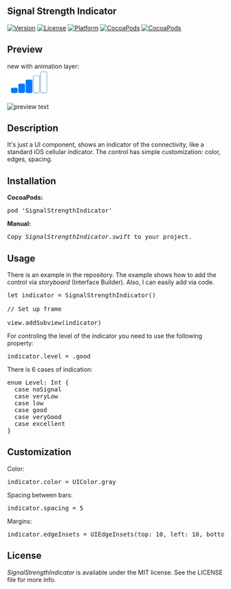 ## Signal Strength Indicator

[![Version](https://img.shields.io/cocoapods/v/SignalStrengthIndicator.svg?style=flat)](http://cocoadocs.org/docsets/SignalStrengthIndicator)
[![License](https://img.shields.io/cocoapods/l/SignalStrengthIndicator.svg?style=flat)](http://cocoadocs.org/docsets/SignalStrengthIndicator)
[![Platform](https://img.shields.io/cocoapods/p/SignalStrengthIndicator.svg?style=flat)](http://cocoadocs.org/docsets/SignalStrengthIndicator)
[![CocoaPods](https://img.shields.io/cocoapods/dt/SignalStrengthIndicator.svg)](https://cocoapods.org/pods/SignalStrengthIndicator)
[![CocoaPods](https://img.shields.io/cocoapods/dm/SignalStrengthIndicator.svg)](https://cocoapods.org/pods/SignalStrengthIndicator)

## Preview

new with animation layer:<br>
<img src="https://github.com/kscheff/SignalStrengthIndicator/blob/master/animated_test.gif" alt="preview text" width="100" height="60">

<img src="https://raw.github.com/maximbilan/SignalStrengthIndicator/master/test.gif" alt="preview text" width="100" height="60">

## Description

It's just a UI component, shows an indicator of the connectivity, like a standard iOS cellular indicator. The control has simple customization: color, edges, spacing.

## Installation

<b>CocoaPods:</b>
<pre>
pod 'SignalStrengthIndicator'
</pre>

<b>Manual:</b>
<pre>
Copy <i>SignalStrengthIndicator.swift</i> to your project.
</pre>

## Usage

There is an example in the repository. The example shows how to add the control via <i>storyboard</i> (Interface Builder). Also, I can easily add via code.
  
<pre>
let indicator = SignalStrengthIndicator()

// Set up frame

view.addSubview(indicator)
</pre>

For controling the level of the indicator you need to use the following property:

<pre>
indicator.level = .good
</pre>

There is 6 cases of indication:

<pre>
enum Level: Int {
  case noSignal
  case veryLow
  case low
  case good
  case veryGood
  case excellent
}
</pre>

## Customization

Color:
<pre>
indicator.color = UIColor.gray
</pre>

Spacing between bars:
<pre>
indicator.spacing = 5
</pre>

Margins:
<pre>
indicator.edgeInsets = UIEdgeInsets(top: 10, left: 10, bottom: 10, right: 10)
</pre>

## License

<i>SignalStrengthIndicator</i> is available under the MIT license. See the LICENSE file for more info.
